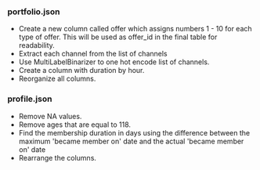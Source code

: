 

### portfolio.json
* Create a new column called offer which assigns numbers 1 - 10 for each type of offer. This will be used as offer_id in the final table for readability.
* Extract each channel from the list of channels
* Use MultiLabelBinarizer to one hot encode list of channels.
* Create a column with duration by hour.
* Reorganize all columns.

### profile.json
* Remove NA values.
* Remove ages that are equal to 118.
* Find the membership duration in days using the difference between the maximum 'became member on' date and the actual 'became member on' date
* Rearrange the columns.